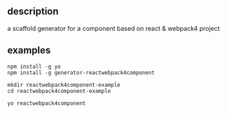 ## description
a scaffold generator for a component based on react & webpack4 project

## examples

```
npm install -g yo
npm install -g generator-reactwebpack4component

mkdir reactwebpack4component-example
cd reactwebpack4component-example

yo reactwebpack4component

```
